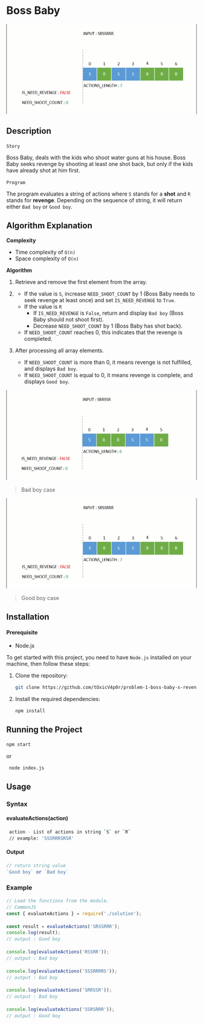 # Boss Baby
![enter image description here](https://github.com/tOxicV4p0r/problem-1-boss-baby-s-revenge/blob/main/resources/images/Goodboy.gif?raw=true)

## Description
`Story`

Boss Baby, deals with the kids who shoot water guns at his house. Boss Baby seeks revenge by shooting at least one shot back, but only if the kids have already shot at him first.

`Program`

The program evaluates a string of actions where `S` stands for a **shot** and `R` stands for **revenge**. Depending on the sequence of string, it will return either `Bad boy` or `Good boy`.

## Algorithm Explanation
**Complexity**
- Time complexity of `O(n)`
- Space complexity of `O(n)`

**Algorithm**
1. Retrieve and remove the first element from the array.

2. - If the value is `S`, increase `NEED_SHOOT_COUNT` by 1 (Boss Baby needs to seek revenge at least once) and set `IS_NEED_REVENGE` to `True`.
   - If the value is `R`
      - If `IS_NEED_REVENGE` is `False`, return and display `Bad boy` (Boss Baby should not shoot first).
      - Decrease `NEED_SHOOT_COUNT` by 1 (Boss Baby has shot back).
   - If `NEED_SHOOT_COUNT` reaches 0, this indicates that the revenge is completed.
3. After processing all array elements.
   - If `NEED_SHOOT_COUNT` is more than 0, it means revenge is not fulfilled, and displays `Bad boy`.
   - If `NEED_SHOOT_COUNT` is equal to 0, it means revenge is complete, and displays `Good boy`.

![Bad boy case](https://github.com/tOxicV4p0r/problem-1-boss-baby-s-revenge/blob/main/resources/images/Badboy.gif?raw=true)
>Bad boy case

![Good boy case](https://github.com/tOxicV4p0r/problem-1-boss-baby-s-revenge/blob/main/resources/images/Goodboy.gif?raw=true)
>Good boy case

## Installation

#### Prerequisite
- Node.js

To get started with this project, you need to have `Node.js` installed on your machine, then follow these steps:

1. Clone the repository:
   ```bash
   git clone https://github.com/tOxicV4p0r/problem-1-boss-baby-s-revenge.git

2. Install the required dependencies:
   ```bash
   npm install

## Running the Project

   ```bash
   npm start
   ```
or
   ```bash
    node index.js
   ```
## Usage
### Syntax
#### evaluateActions(action)

```bash
 action - List of actions in string `S` or `R`
 // example: 'SSSRRRSRSR'
```

#### Output
```javascript
// return string value
`Good boy` or `Bad boy`
```

### Example
```javascript
// Load the functions from the module.
// CommonJS
const { evaluateActions } = require('./solution');

const result = evaluateActions('SRSSRRR');
console.log(result);
// output : Good boy

console.log(evaluateActions('RSSRR'));
// output : Bad boy

console.log(evaluateActions('SSSRRRRS'));
// output : Bad boy

console.log(evaluateActions('SRRSSR'));
// output : Bad boy

console.log(evaluateActions('SSRSRRR'));
// output : Good boy
```


   